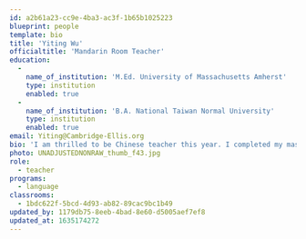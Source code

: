 ```yaml
---
id: a2b61a23-cc9e-4ba3-ac3f-1b65b1025223
blueprint: people
template: bio
title: 'Yiting Wu'
officialtitle: 'Mandarin Room Teacher'
education:
  -
    name_of_institution: 'M.Ed. University of Massachusetts Amherst'
    type: institution
    enabled: true
  -
    name_of_institution: 'B.A. National Taiwan Normal University'
    type: institution
    enabled: true
email: Yiting@Cambridge-Ellis.org
bio: 'I am thrilled to be Chinese teacher this year. I completed my master''s degree in early childhood education in Umass Amherst. I have several years of teaching experience in preschool and kindergarten. My goal as the teacher is to make children learn with fun and have more experiences in class. I look forward to learning and growing with all of you!'
photo: UNADJUSTEDNONRAW_thumb_f43.jpg
role:
  - teacher
programs:
  - language
classrooms:
  - 1bdc622f-5bcd-4d93-ab82-89cac9bc1b49
updated_by: 1179db75-8eeb-4bad-8e60-d5005aef7ef8
updated_at: 1635174272
---
```

